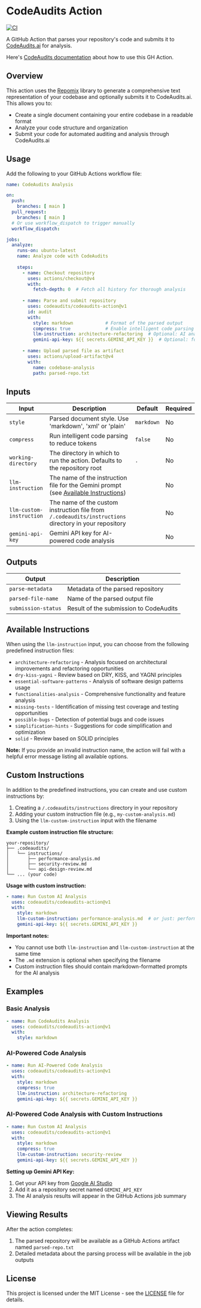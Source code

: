 # CodeAudits Action

[![CI](https://github.com/actions/hello-world-docker-action/actions/workflows/ci.yml/badge.svg)](https://github.com/actions/hello-world-docker-action/actions/workflows/ci.yml)

A GitHub Action that parses your repository's code and submits it to [CodeAudits.ai](https://codeaudits.ai/) for analysis.

Here's [CodeAudits documentation](https://codeaudits.ai/docs/howto) about how to use this GH Action.

## Overview

This action uses the [Repomix](https://github.com/yamadashy/repomix) library to generate a comprehensive text representation of your codebase and optionally submits it to CodeAudits.ai. This allows you to:

- Create a single document containing your entire codebase in a readable format
- Analyze your code structure and organization
- Submit your code for automated auditing and analysis through CodeAudits.ai

## Usage

Add the following to your GitHub Actions workflow file:

```yaml
name: CodeAudits Analysis

on:
  push:
    branches: [ main ]
  pull_request:
    branches: [ main ]
  # Or use workflow_dispatch to trigger manually
  workflow_dispatch:

jobs:
  analyze:
    runs-on: ubuntu-latest
    name: Analyze code with CodeAudits
    
    steps:
      - name: Checkout repository
        uses: actions/checkout@v4
        with:
          fetch-depth: 0  # Fetch all history for thorough analysis
      
      - name: Parse and submit repository
        uses: codeaudits/codeaudits-action@v1
        id: audit
        with:
          style: markdown            # Format of the parsed output
          compress: true             # Enable intelligent code parsing to reduce tokens
          llm-instruction: architecture-refactoring  # Optional: AI analysis instruction
          gemini-api-key: ${{ secrets.GEMINI_API_KEY }}  # Optional: for AI analysis
      
      - name: Upload parsed file as artifact
        uses: actions/upload-artifact@v4
        with:
          name: codebase-analysis
          path: parsed-repo.txt
```

## Inputs

| Input | Description | Default | Required |
|-------|-------------|---------|----------|
| `style` | Parsed document style. Use 'markdown', 'xml' or 'plain' | `markdown` | No |
| `compress` | Run intelligent code parsing to reduce tokens | `false` | No |
| `working-directory` | The directory in which to run the action. Defaults to the repository root | `.` | No |
| `llm-instruction` | The name of the instruction file for the Gemini prompt (see [Available Instructions](#available-instructions)) | | No |
| `llm-custom-instruction` | The name of the custom instruction file from `/.codeaudits/instructions` directory in your repository | | No |
| `gemini-api-key` | Gemini API key for AI-powered code analysis | | No |

## Outputs

| Output | Description |
|--------|-------------|
| `parse-metadata` | Metadata of the parsed repository |
| `parsed-file-name` | Name of the parsed output file |
| `submission-status` | Result of the submission to CodeAudits |

## Available Instructions

When using the `llm-instruction` input, you can choose from the following predefined instruction files:

- `architecture-refactoring` - Analysis focused on architectural improvements and refactoring opportunities
- `dry-kiss-yagni` - Review based on DRY, KISS, and YAGNI principles
- `essential-software-patterns` - Analysis of software design patterns usage
- `functionalities-analysis` - Comprehensive functionality and feature analysis
- `missing-tests` - Identification of missing test coverage and testing opportunities
- `possible-bugs` - Detection of potential bugs and code issues
- `simplification-hints` - Suggestions for code simplification and optimization
- `solid` - Review based on SOLID principles

**Note:** If you provide an invalid instruction name, the action will fail with a helpful error message listing all available options.

## Custom Instructions

In addition to the predefined instructions, you can create and use custom instructions by:

1. Creating a `/.codeaudits/instructions` directory in your repository
2. Adding your custom instruction file (e.g., `my-custom-analysis.md`)
3. Using the `llm-custom-instruction` input with the filename

**Example custom instruction file structure:**
```
your-repository/
├── .codeaudits/
│   └── instructions/
│       ├── performance-analysis.md
│       ├── security-review.md
│       └── api-design-review.md
└── ... (your code)
```

**Usage with custom instruction:**
```yaml
- name: Run Custom AI Analysis
  uses: codeaudits/codeaudits-action@v1
  with:
    style: markdown
    llm-custom-instruction: performance-analysis.md  # or just: performance-analysis
    gemini-api-key: ${{ secrets.GEMINI_API_KEY }}
```

**Important notes:**
- You cannot use both `llm-instruction` and `llm-custom-instruction` at the same time
- The `.md` extension is optional when specifying the filename
- Custom instruction files should contain markdown-formatted prompts for the AI analysis

## Examples

### Basic Analysis

```yaml
- name: Run CodeAudits Analysis
  uses: codeaudits/codeaudits-action@v1
  with:
    style: markdown
```

### AI-Powered Code Analysis

```yaml
- name: Run AI-Powered Code Analysis
  uses: codeaudits/codeaudits-action@v1
  with:
    style: markdown
    compress: true
    llm-instruction: architecture-refactoring
    gemini-api-key: ${{ secrets.GEMINI_API_KEY }}
```

### AI-Powered Code Analysis with Custom Instructions

```yaml
- name: Run Custom AI Analysis
  uses: codeaudits/codeaudits-action@v1
  with:
    style: markdown
    compress: true
    llm-custom-instruction: security-review
    gemini-api-key: ${{ secrets.GEMINI_API_KEY }}
```

**Setting up Gemini API Key:**
1. Get your API key from [Google AI Studio](https://aistudio.google.com/app/apikey)
2. Add it as a repository secret named `GEMINI_API_KEY`
3. The AI analysis results will appear in the GitHub Actions job summary

## Viewing Results

After the action completes:

1. The parsed repository will be available as a GitHub Actions artifact named `parsed-repo.txt`
2. Detailed metadata about the parsing process will be available in the job outputs

## License

This project is licensed under the MIT License - see the [LICENSE](LICENSE) file for details.
